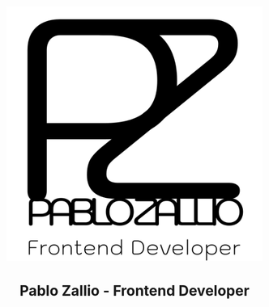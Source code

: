 
<p align="center">
  <img src="./assets/logo_negro-desk.svg" alt="Descripción de la imagen">
</p>


<center> <h1>Pablo Zallio - Frontend Developer</h1> </center> 
